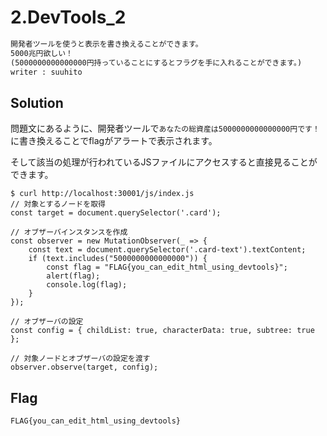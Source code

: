 # 2.DevTools_2

```txt
開発者ツールを使うと表示を書き換えることができます。
5000兆円欲しい！
(5000000000000000円持っていることにするとフラグを手に入れることができます。)
writer : suuhito
```

## Solution

問題文にあるように、開発者ツールで`あなたの総資産は5000000000000000円です！`に書き換えることでflagがアラートで表示されます。

そして該当の処理が行われているJSファイルにアクセスすると直接見ることができます。
```shell
$ curl http://localhost:30001/js/index.js
// 対象とするノードを取得
const target = document.querySelector('.card');

// オブザーバインスタンスを作成
const observer = new MutationObserver(_ => {
    const text = document.querySelector('.card-text').textContent;
    if (text.includes("5000000000000000")) {
        const flag = "FLAG{you_can_edit_html_using_devtools}";
        alert(flag);
        console.log(flag);
    }
});

// オブザーバの設定
const config = { childList: true, characterData: true, subtree: true };

// 対象ノードとオブザーバの設定を渡す
observer.observe(target, config);
```

## Flag

```txt
FLAG{you_can_edit_html_using_devtools}
```
